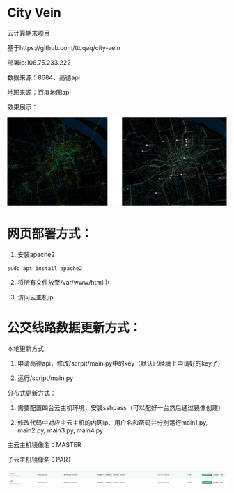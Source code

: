 # City Vein

云计算期末项目

基于https://github.com/ttcqaq/city-vein

部署ip:106.75.233.222

数据来源：8684、高德api

地图来源：百度地图api

效果展示：

![](README_PIC/pic1.png)

# 网页部署方式：

1. 安装apache2
```
sudo apt install apache2
```

2. 将所有文件放至/var/www/html中

3. 访问云主机ip

# 公交线路数据更新方式：

本地更新方式：

1. 申请高德api，修改/scrpit/main.py中的key（默认已经填上申请好的key了）

2. 运行/script/main.py

分布式更新方式：

1. 需要配置四台云主机环境，安装sshpass（可以配好一台然后通过镜像创建）

2. 修改代码中对应主云主机的内网ip、用户名和密码并分别运行main1.py, main2.py, main3.py, main4.py

主云主机镜像名：MASTER

子云主机镜像名：PART

![](README_PIC/pic3.png)
